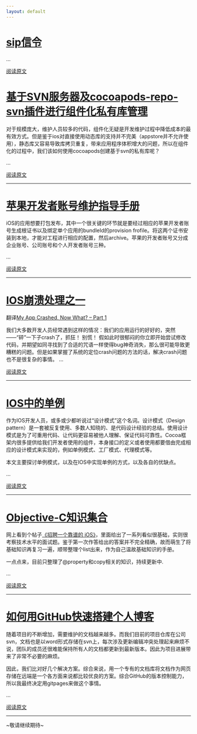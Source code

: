 ```yaml
---
layout: default
---
```


# [sip信令](sip)


...

[阅读原文](sip)



# [基于SVN服务器及cocoapods-repo-svn插件进行组件化私有库管理](基于SVN服务器及cocoapods-repo-svn插件进行组件化私有库管理)

对于规模庞大，维护人员较多的代码，组件化无疑是开发维护过程中降低成本的最有效方式。但是鉴于ios对直接使用动态库的支持并不完美（appstore并不允许使用），静态库又容易导致库拷贝重复，带来应用程序体积增大的问题，所以在组件化的过程中，我们该如何使用cocoapods创建基于svn的私有库呢？

...

[阅读原文](基于SVN服务器及cocoapods-repo-svn插件进行组件化私有库管理)

* * * 



# [苹果开发者账号维护指导手册](苹果开发者账号维护指导手册)

iOS的应用想要打包发布，其中一个很关键的环节就是要经过相应的苹果开发者账号生成根证书以及绑定单个应用的bundleId的provision frofile。将这两个证书安装到本地，才能对工程进行相应的配置，然后archive。苹果的开发者账号又分成企业账号、公司账号和个人开发者账号三种。

...

[阅读原文](苹果开发者账号维护指导手册)

* * * 



# [IOS崩溃处理之一](my-app-crashed-now-what-part-1)

翻译[My App Crashed, Now What? – Part 1](https://www.raywenderlich.com/10209/my-app-crashed-now-what-part-1)

我们大多数开发人员经常遇到这样的情况：我们的应用运行的好好的，突然——“砰”一下子crash了，抓狂！ 别慌！ 假如此时很郁闷的你立即开始尝试修改代码，并期望如同寻找到了合适的咒语一样使得bug神奇消失，那么很可能导致更糟糕的问题。但是如果掌握了系统的定位crash问题的方法的话，解决crash问题也不是很复杂的事情。
...

[阅读原文](my-app-crashed-now-what-part-1)

* * * 


# [IOS中的单例](IOS中的单例)

作为IOS开发人员，或多或少都听说过“设计模式”这个名词。设计模式（Design pattern）是一套被反复使用、多数人知晓的、是代码设计经验的总结。使用设计模式是为了可重用代码、让代码更容易被他人理解、保证代码可靠性。Cocoa框架内很多提供给我们开发者使用的组件，本身接口的定义或者使用都要借由完成相应的设计模式来实现的，例如单例模式、工厂模式、代理模式等。

本文主要探讨单例模式，以及在IOS中实现单例的方式，以及各自的优缺点。

... 

[阅读原文](IOS中的单例)

* * * 



# [Objective-C知识集合](Objective-C知识集合)
网上看到个帖子[《招聘一个靠谱的 iOS》](http://blog.sunnyxx.com/2015/07/04/ios-interview/)，里面给出了一系列看似很基础，实则很考察技术水平的面试题。鉴于第一次作答给出的答案并不完全精确，故而萌生了将基础知识再复习一遍，顺带整理个list出来，作为自己温故基础知识的手册。

一点点来，目前只整理了@property和copy相关的知识，持续更新中.

...

[阅读原文](Objective-C知识集合)

* * *

# [如何用GitHub快速搭建个人博客](如何用GitHub快速搭建个人博客)
随着项目的不断增加，需要维护的文档越来越多。而我们目前的项目仓库在公司svn，文档也是以word形式存储在svn上，每次涉及更新编辑冲突处理起来麻烦不说，团队的成员还很难能保持所有人的文档都更新到最新版本。因此为项目进展带来了非常不必要的麻烦。

因此，我们比对好几个解决方案。综合来说，用一个专有的文档库将文档作为网页存储在远端是一个各方面来说都比较优良的方案。综合GitHub的版本控制能力，所以我最终决定用gitpages来做这个事情。

...

[阅读原文](如何用GitHub快速搭建个人博客)

* * * 


~敬请继续期待~
